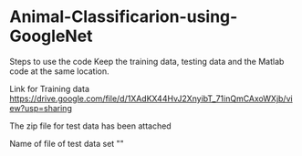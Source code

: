 # Animal-Classificarion-using-GoogleNet
Steps to use the code
Keep the training data, testing data and the Matlab code at the same location.

Link for Training data 
https://drive.google.com/file/d/1XAdKX44HvJ2XnyibT_71inQmCAxoWXjb/view?usp=sharing 

The zip file for test data has been attached 

Name of file of test data set
""
